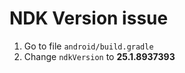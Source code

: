 # NDK Version issue

1. Go to file `android/build.gradle`
1. Change `ndkVersion` to **25.1.8937393**

